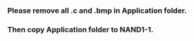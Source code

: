 ### Please remove all .c and .bmp in Application folder.

### Then copy Application folder to NAND1-1.
